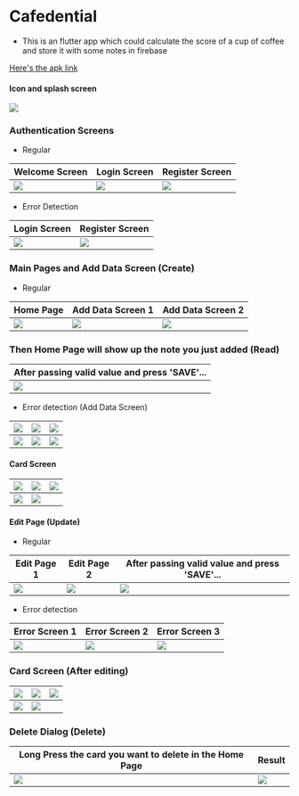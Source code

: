 # Cafedential
- This is an flutter app which could calculate the score of a cup of coffee and store it with some notes in firebase

[Here's the apk link](https://github.com/whiteSHADOW1234/CafedentialApp/blob/main/app-release.apk)

#### Icon and splash screen
![](https://i.imgur.com/xrzRwut.png)

### Authentication Screens

- Regular

| Welcome Screen                       | Login Screen                         |Register Screen                     |
| ------------------------------------ | -------------------------------------| ---------------------------------- |
| ![](https://i.imgur.com/ZqbHPdL.png) | ![](https://i.imgur.com/Rbjh1eF.png) |![](https://i.imgur.com/MBlzoRw.png)|

- Error Detection

| Login Screen                              | Register Screen                      |
| ----------------------------------------- | ------------------------------------ |
| ![](https://i.imgur.com/xM4WNAr.png)      | ![](https://i.imgur.com/Z5cZFhQ.png) |



### Main Pages and Add Data Screen (Create)

- Regular 

| Home Page                            | Add Data Screen 1                    |  Add Data Screen 2                  |
| ------------------------------------ | ----------------------------------- |------------------------------------ |
| ![](https://i.imgur.com/FeIDHgr.png) | ![](https://i.imgur.com/BgxduCi.png)| ![](https://i.imgur.com/ghd8YSN.png)|


### Then Home Page will show up the note you just added (Read)
|After passing valid value and press 'SAVE'...|
|---------------------------------------------|
|![](https://i.imgur.com/C2ebmXY.png)         |



- Error detection (Add Data Screen)

| ![](https://i.imgur.com/Peg4zVj.png)| ![](https://i.imgur.com/r2uqcvw.png) | ![](https://i.imgur.com/7H9gf2b.png) |
| ----------------------------------- | ------------------------------------ | ------------------------------------ |
| ![](https://i.imgur.com/7QSB4cn.png)| ![](https://i.imgur.com/2hAMt5V.png) | ![](https://i.imgur.com/W0M2Dqu.png) |



#### Card Screen

| ![](https://i.imgur.com/k8qfv0V.png)| ![](https://i.imgur.com/wKjsrHb.png)| ![](https://i.imgur.com/b7oo4A3.png)|
| ----------------------------------- | ----------------------------------- | ----------------------------------- |
| ![](https://i.imgur.com/jCT7Q77.png)| ![](https://i.imgur.com/L25pR1t.png)|                                     |


#### Edit Page (Update)

- Regular

|   Edit Page 1                      |         Edit Page 2                | After passing valid value and press 'SAVE'...|
| ---------------------------------- | ---------------------------------- | -------------------------------------------- |
|![](https://i.imgur.com/62RStkJ.png)|![](https://i.imgur.com/NNqQSAR.png)| ![](https://i.imgur.com/S5SvYRc.png)         |


- Error detection

| Error Screen 1                      | Error Screen 2                      | Error Screen 3                     |
| ----------------------------------- | ----------------------------------- | ---------------------------------- |
| ![](https://i.imgur.com/AW7t4yL.png)| ![](https://i.imgur.com/woo3e44.png)|![](https://i.imgur.com/6Z1RHSp.png)|


### Card Screen (After editing)


| ![](https://i.imgur.com/H76Z7dN.png) | ![](https://i.imgur.com/e6Higmv.png) | ![](https://i.imgur.com/eWRt5i0.png) |
| ------------------------------------ | ------------------------------------ | ------------------------------------ |
| ![](https://i.imgur.com/6hh5V7t.png) | ![](https://i.imgur.com/C8evaIu.png) |                                      |



### Delete Dialog (Delete)
| Long Press the card you want to delete in the Home Page| Result                              |
| ------------------------------------------------------ | ----------------------------------- |
| ![](https://i.imgur.com/bL8Ukkd.png)                   | ![](https://i.imgur.com/M4eCPto.png)|


